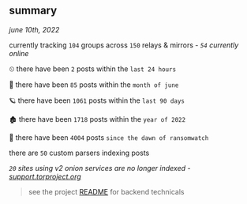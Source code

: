 
## summary
_june 10th, 2022_

currently tracking `104` groups across `150` relays & mirrors - _`54` currently online_

⏲ there have been `2` posts within the `last 24 hours`

🦈 there have been `85` posts within the `month of june`

🪐 there have been `1061` posts within the `last 90 days`

🏚 there have been `1718` posts within the `year of 2022`

🦕 there have been `4004` posts `since the dawn of ransomwatch`

there are `50` custom parsers indexing posts

_`20` sites using v2 onion services are no longer indexed - [support.torproject.org](https://support.torproject.org/onionservices/v2-deprecation/)_

> see the project [README](https://github.com/joshhighet/ransomwatch#ransomwatch--) for backend technicals

